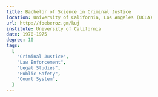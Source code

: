 ```yaml
---
title: Bachelor of Science in Criminal Justice
location: University of California, Los Angeles (UCLA)
url: http://foeberoz.gm/kuj
institute: University of California
date: 1970-1975
degree: 10
tags:
  [
    "Criminal Justice",
    "Law Enforcement",
    "Legal Studies",
    "Public Safety",
    "Court System",
  ]
---
```

